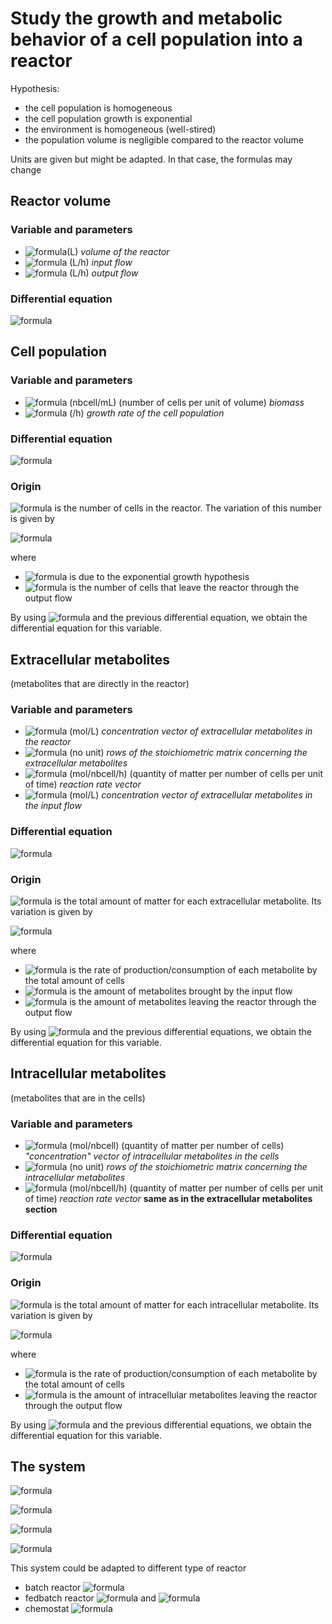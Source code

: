 # Study the growth and metabolic behavior of a cell population into a reactor

Hypothesis:
* the cell population is homogeneous
* the cell population growth is exponential
* the environment is homogeneous (well-stired)
* the population volume is negligible compared to the reactor volume


Units are given but might be adapted. In that case, the formulas may change

## Reactor volume
### Variable and parameters
* ![formula](https://render.githubusercontent.com/render/math?math=V)(L) *volume of the reactor*
* ![formula](https://render.githubusercontent.com/render/math?math=F_{in}) (L/h) *input flow*
* ![formula](https://render.githubusercontent.com/render/math?math=F_{out}) (L/h) *output flow*

### Differential equation

![formula](https://render.githubusercontent.com/render/math?math=\frac{dV}{dt}=F_{in}-F_{out})

## Cell population
### Variable and parameters
* ![formula](https://render.githubusercontent.com/render/math?math=x_b) (nbcell/mL) (number of cells per unit of volume) *biomass*
* ![formula](https://render.githubusercontent.com/render/math?math=\mu{}) (/h) *growth rate of the cell population*

### Differential equation
![formula](https://render.githubusercontent.com/render/math?math=\frac{dx_b}{dt}=\mu{}x_b-\frac{F_{in}}{V}x_b)

### Origin
![formula](https://render.githubusercontent.com/render/math?math=(x_bV)) is the number of cells in the reactor. The variation of this number is given by

![formula](https://render.githubusercontent.com/render/math?math=\frac{d(x_bV)}{dt}=\mu{}(x_bV)-F_{out}x_b)

where
* ![formula](https://render.githubusercontent.com/render/math?math=\mu{}(x_bV)) is due to the exponential growth hypothesis
* ![formula](https://render.githubusercontent.com/render/math?math=F_{out}x_b) is the number of cells that leave the reactor through the output flow

By using ![formula](https://render.githubusercontent.com/render/math?math=\frac{d(x_bV)}{dt}=V\frac{dx_b}{dt}%2Bx_b\frac{dV}{dt}) and the previous differential equation, we obtain the differential equation for this variable.

## Extracellular metabolites
(metabolites that are directly in the reactor) 
### Variable and parameters
* ![formula](https://render.githubusercontent.com/render/math?math=x_e) (mol/L) *concentration vector of extracellular metabolites in the reactor*
* ![formula](https://render.githubusercontent.com/render/math?math=S_e) (no unit) *rows of the stoichiometric matrix concerning the extracellular metabolites*
* ![formula](https://render.githubusercontent.com/render/math?math=\nu{}) (mol/nbcell/h) (quantity of matter per number of cells per unit of time) *reaction rate vector*
* ![formula](https://render.githubusercontent.com/render/math?math=C_{in}) (mol/L) *concentration vector of extracellular metabolites in the input flow*

### Differential equation
![formula](https://render.githubusercontent.com/render/math?math=\frac{dx_e}{dt}=S_e\nu{}x_b%2B\frac{F_{in}}{V}(C_{in}-x_e))

### Origin
![formula](https://render.githubusercontent.com/render/math?math=(x_eV)) is the total amount of matter for each extracellular metabolite. Its variation is given by

![formula](https://render.githubusercontent.com/render/math?math=\frac{d(x_eV)}{dt}=S_e\nu{}(x_bV)%2BF_{in}C_{in}-x_eF_{out})

where
* ![formula](https://render.githubusercontent.com/render/math?math=\frac{d(x_eV)}{dt}=S_e\nu{}(x_bV)) is the rate of production/consumption of each metabolite by the total amount of cells
* ![formula](https://render.githubusercontent.com/render/math?math=F_{in}C_{in}) is the amount of metabolites brought by the input flow
* ![formula](https://render.githubusercontent.com/render/math?math=x_eF_{out}) is the amount of metabolites leaving the reactor through the output flow


By using ![formula](https://render.githubusercontent.com/render/math?math=\frac{d(x_eV)}{dt}=V\frac{dx_e}{dt}%2Bx_e\frac{dV}{dt}) and the previous differential equations, we obtain the differential equation for this variable.

## Intracellular metabolites
(metabolites that are in the cells)
### Variable and parameters
* ![formula](https://render.githubusercontent.com/render/math?math=x_i) (mol/nbcell) (quantity of matter per number of cells) *"concentration" vector of intracellular metabolites in the cells*
* ![formula](https://render.githubusercontent.com/render/math?math=S_i) (no unit) *rows of the stoichiometric matrix concerning the intracellular metabolites*
* ![formula](https://render.githubusercontent.com/render/math?math=\nu{}) (mol/nbcell/h) (quantity of matter per number of cells per unit of time) *reaction rate vector* **same as in the extracellular metabolites section**

### Differential equation
![formula](https://render.githubusercontent.com/render/math?math=\frac{dx_i}{dt}=S_i\nu{}-\mu{}x_i)

### Origin
![formula](https://render.githubusercontent.com/render/math?math=(x_ix_bV)) is the total amount of matter for each intracellular metabolite. Its variation is given by

![formula](https://render.githubusercontent.com/render/math?math=\frac{d(x_ix_bV)}{dt}=S_i\nu{}(x_bV)-F_{out}x_bx_i)

where
* ![formula](https://render.githubusercontent.com/render/math?math=S_i\nu{}(x_bV)) is the rate of production/consumption of each metabolite by the total amount of cells
* ![formula](https://render.githubusercontent.com/render/math?math=F_{out}x_bx_i) is the amount of intracellular metabolites leaving the reactor through the output flow

By using ![formula](https://render.githubusercontent.com/render/math?math=\frac{d(x_ix_bV)}{dt}=x_bV\frac{dx_i}{dt}%2Bx_iV\frac{dx_b}{dt}%2Bx_ix_b\frac{dV}{dt}) and the previous differential equations, we obtain the differential equation for this variable.


## The system
![formula](https://render.githubusercontent.com/render/math?math=\frac{dV}{dt}=F_{in}-F_{out})

![formula](https://render.githubusercontent.com/render/math?math=\frac{dx_b}{dt}=\mu{}x_b-\frac{F_{in}}{V}x_b)

![formula](https://render.githubusercontent.com/render/math?math=\frac{dx_e}{dt}=S_e\nu{}x_b%2B\frac{F_{in}}{V}(C_{in}-x_e))

![formula](https://render.githubusercontent.com/render/math?math=\frac{dx_i}{dt}=S_i\nu{}-\mu{}x_i)

This system could be adapted to different type of reactor
* batch reactor ![formula](https://render.githubusercontent.com/render/math?math=F_{in}=F_{out}=0)
* fedbatch reactor ![formula](https://render.githubusercontent.com/render/math?math=F_{out}=0) and ![formula](https://render.githubusercontent.com/render/math?math=F_{in}>=0)
* chemostat ![formula](https://render.githubusercontent.com/render/math?math=F_{in}=F_{out}>0)
